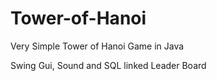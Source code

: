 Tower-of-Hanoi
==============

Very Simple Tower of Hanoi Game in Java

Swing Gui, Sound and SQL linked Leader Board

